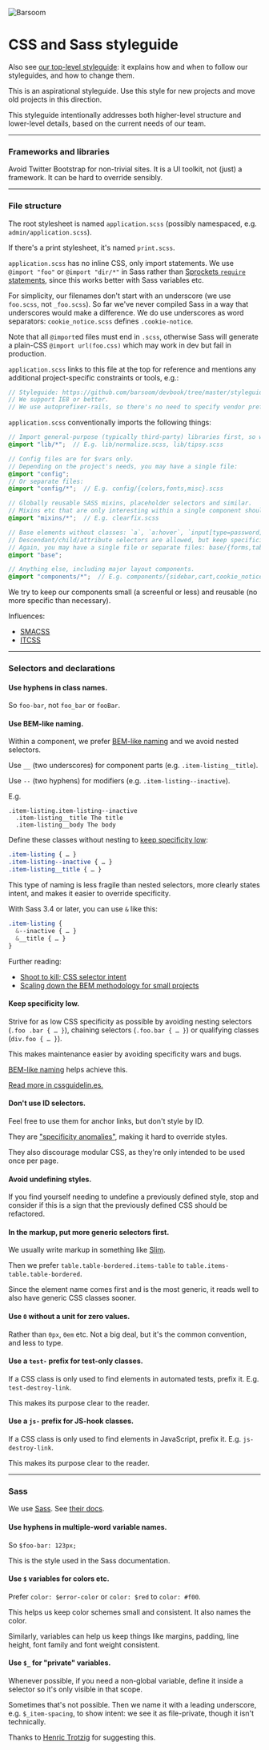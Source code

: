 ![Barsoom](http://barsoom.se/barsoom.png)

# CSS and Sass styleguide

Also see [our top-level styleguide](/styleguide): it explains how and when to follow our styleguides, and how to change them.

This is an aspirational styleguide. Use this style for new projects and move old projects in this direction.

This styleguide intentionally addresses both higher-level structure and lower-level details, based on the current needs of our team.

---
### Frameworks and libraries

Avoid Twitter Bootstrap for non-trivial sites. It is a UI toolkit, not (just) a framework. It can be hard to override sensibly.

---
### File structure

The root stylesheet is named `application.scss` (possibly namespaced, e.g. `admin/application.scss`).

If there's a print stylesheet, it's named `print.scss`.

`application.scss` has no inline CSS, only import statements. We use `@import "foo"` or `@import "dir/*"` in Sass rather than [Sprockets `require` statements](http://guides.rubyonrails.org/asset_pipeline.html#manifest-files-and-directives), since this works better with Sass variables etc.

For simplicity, our filenames don't start with an underscore (we use `foo.scss`,  not `_foo.scss`). So far we've never compiled Sass in a way that underscores would make a difference. We do use underscores as word separators: `cookie_notice.scss` defines `.cookie-notice`.

Note that all `@import`ed files must end in `.scss`, otherwise Sass will generate a plain-CSS `@import url(foo.css)` which may work in dev but fail in production.

`application.scss` links to this file at the top for reference and mentions any additional project-specific constraints or tools, e.g.:

``` scss
// Styleguide: https://github.com/barsoom/devbook/tree/master/styleguide/css
// We support IE8 or better.
// We use autoprefixer-rails, so there's no need to specify vendor prefixes.
```

`application.scss` conventionally imports the following things:

``` scss
// Import general-purpose (typically third-party) libraries first, so we can override them.
@import "lib/*";  // E.g. lib/normalize.scss, lib/tipsy.scss

// Config files are for $vars only.
// Depending on the project's needs, you may have a single file:
@import "config";
// Or separate files:
@import "config/*";  // E.g. config/{colors,fonts,misc}.scss

// Globally reusable SASS mixins, placeholder selectors and similar.
// Mixins etc that are only interesting within a single component should be defined there instead.
@import "mixins/*";  // E.g. clearfix.scss

// Base elements without classes: `a`, `a:hover`, `input[type=password]`, `li a`, `p > a`.
// Descendant/child/attribute selectors are allowed, but keep specificity as low as you can.
// Again, you may have a single file or separate files: base/{forms,tables,typography,misc}.scss
@import "base";

// Anything else, including major layout components.
@import "components/*";  // E.g. components/{sidebar,cart,cookie_notice}.scss
```

We try to keep our components small (a screenful or less) and reusable (no more specific than necessary).

Influences:

* [SMACSS](https://smacss.com/)
* [ITCSS](https://www.youtube.com/watch?v=1OKZOV-iLj4)

---
### Selectors and declarations

#### Use hyphens in class names.

So `foo-bar`, not `foo_bar` or `fooBar`.

#### Use BEM-like naming.

Within a component, we prefer [BEM-like naming](http://cssguidelin.es/#bem-like-naming) and we avoid nested selectors.

Use `__` (two underscores) for component parts (e.g. `.item-listing__title`).

Use `--` (two hyphens) for modifiers (e.g. `.item-listing--inactive`).

E.g.

``` slim
.item-listing.item-listing--inactive
  .item-listing__title The title
  .item-listing__body The body
```

Define these classes without nesting to [keep specificity low](#keep-specificity-low):

``` css
.item-listing { … }
.item-listing--inactive { … }
.item-listing__title { … }
```

This type of naming is less fragile than nested selectors, more clearly states intent, and makes it easier to override specificity.

With Sass 3.4 or later, you can use `&` like this:

``` scss
.item-listing {
  &--inactive { … }
  &__title { … }
}
```

Further reading:

* [Shoot to kill; CSS selector intent](http://csswizardry.com/2012/07/shoot-to-kill-css-selector-intent/)
* [Scaling down the BEM methodology for small projects](http://www.smashingmagazine.com/2014/07/17/bem-methodology-for-small-projects/)


#### Keep specificity low.

Strive for as low CSS specificity as possible by avoiding nesting selectors (`.foo .bar { … }`), chaining selectors (`.foo.bar { … }`) or qualifying classes (`div.foo { … }`).

This makes maintenance easier by avoiding specificity wars and bugs.

[BEM-like naming](#bem-like-naming) helps achieve this.

[Read more in cssguidelin.es.](http://cssguidelin.es/#specificity)

#### Don't use ID selectors.

Feel free to use them for anchor links, but don't style by ID.

They are ["specificity anomalies"](http://cssguidelin.es/#ids-in-css), making it hard to override styles.

They also discourage modular CSS, as they're only intended to be used once per page.

#### Avoid undefining styles.

If you find yourself needing to undefine a previously defined style, stop and consider if this is a sign that the previously defined CSS should be refactored.

#### In the markup, put more generic selectors first.

We usually write markup in something like [Slim](http://slim-lang.com/).

Then we prefer `table.table-bordered.items-table` to `table.items-table.table-bordered`.

Since the element name comes first and is the most generic, it reads well to also have generic CSS classes sooner.

#### Use `0` without a unit for zero values.

Rather than `0px`, `0em` etc. Not a big deal, but it's the common convention, and less to type.

#### Use a `test-` prefix for test-only classes.

If a CSS class is only used to find elements in automated tests, prefix it. E.g. `test-destroy-link`.

This makes its purpose clear to the reader.

#### Use a `js-` prefix for JS-hook classes.

If a CSS class is only used to find elements in JavaScript, prefix it. E.g. `js-destroy-link`.

This makes its purpose clear to the reader.


---
### Sass

We use [Sass](http://sass-lang.com/). See [their docs](http://sass-lang.com/documentation/file.SASS_REFERENCE.html).

#### Use hyphens in multiple-word variable names.

So `$foo-bar: 123px;`

This is the style used in the Sass documentation.

#### Use `$` variables for colors etc.

Prefer `color: $error-color` or `color: $red` to `color: #f00`.

This helps us keep color schemes small and consistent. It also names the color.

Similarly, variables can help us keep things like margins, padding, line height, font family and font weight consistent.

#### Use `$_` for "private" variables.

Whenever possible, if you need a non-global variable, define it inside a selector so it's only visible in that scope.

Sometimes that's not possible. Then we name it with a leading underscore, e.g. `$_item-spacing`, to show intent: we see it as file-private, though it isn't technically.

Thanks to [Henric Trotzig](https://twitter.com/henrictrotzig/status/563362417439023104) for suggesting this.
